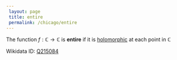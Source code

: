 ```yaml
---
 layout: page
 title: entire
 permalink: /chicago/entire
---
```

The function $f:\mathbb C\to \mathbb C$ is **entire** if it is [holomorphic](https://defsmath.github.io/DefsMath/holomorphic) at each point in $\mathbb C$

Wikidata ID: [Q215084](https://www.wikidata.org/wiki/Q215084)